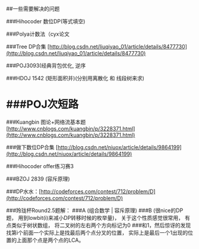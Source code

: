 ##一些需要解决的问题

###Hihocoder 数位DP(等式填空)

###Polya计数法（cyx论文

###Tree DP合集
[http://blog.csdn.net/liuqiyao_01/article/details/8477730](http://blog.csdn.net/liuqiyao_01/article/details/8477730)

###POJ3093(经典背包优化, 逆序

###HDOJ 1542 (矩形面积并)(分别用离散化 和 线段树来求)

###POJ次短路
=======
###Kuangbin 图论+网络流基本题
[http://www.cnblogs.com/kuangbin/p/3228371.html](http://www.cnblogs.com/kuangbin/p/3228371.html)

###做下数位DP合集
[http://blog.csdn.net/niuox/article/details/9864199](http://blog.csdn.net/niuox/article/details/9864199)

###Hihocoder offer练习赛3

###BZOJ 2839 (容斥原理)

###DP水水：[http://codeforces.com/contest/712/problem/D](http://codeforces.com/contest/712/problem/D)

###玲珑杯Round2.5题解：
###A (组合数学 | 容斥原理)
###B (很nice的DP题， 用到lowbit(i)来减小DP转移时候的枚举量)， 关于这个性质感觉很常用， 有点类似于树状数组， 将二叉树的左右两个方向标记为0
###和1，然后惊讶的发现找第i个前面一个实际上是找最后两个点分叉的位置， 实际上是最后一个1出现的位置的上面那个点是两个点的LCA。
